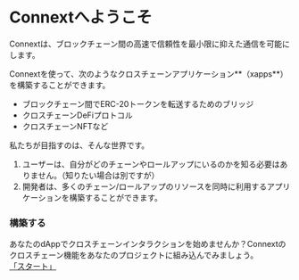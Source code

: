 # Connextへようこそ

Connextは、ブロックチェーン間の高速で信頼性を最小限に抑えた通信を可能にします。

Connextを使って、次のようなクロスチェーンアプリケーション**（xapps**）を構築することができます。

* ブロックチェーン間でERC-20トークンを転送するためのブリッジ
* クロスチェーンDeFiプロトコル
* クロスチェーンNFTなど

私たちが目指すのは、そんな世界です。

1. ユーザーは、自分がどのチェーンやロールアップにいるのかを知る必要はありません。（知りたい場合は別ですが）
2. 開発者は、多くのチェーン/ロールアップのリソースを同時に利用するアプリケーションを構築することができます。

### 構築する

あなたのdAppでクロスチェーンインタラクションを始めませんか？Connextのクロスチェーン機能をあなたのプロジェクトに組み込んでみましょう。\
[「スタート」 ](kai-fa-zhe/developers/)
